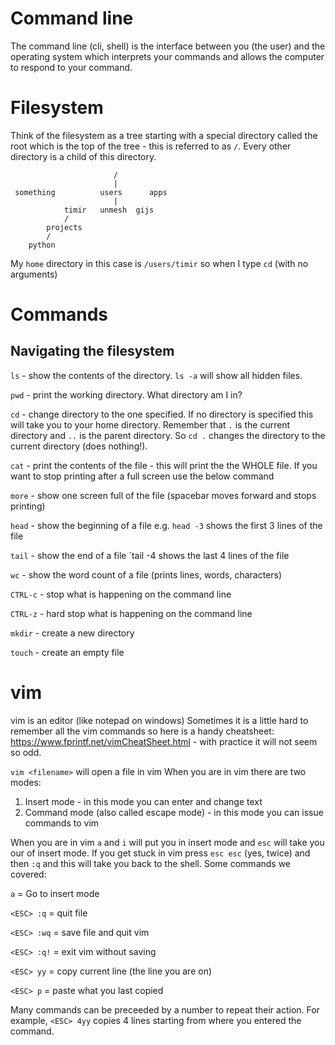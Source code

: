 
# Command line 

The command line (cli, shell) is the interface between you (the user) and the operating system which interprets your commands and allows the computer to respond to your command. 

# Filesystem 
Think of the filesystem as a tree starting with a special directory called the root which is the top of the tree - this is referred to as `/`. Every other directory is a child of this directory. 
```
                       /
                       |
 something          users      apps
                       | 
            timir   unmesh  gijs
            /
        projects
        /
    python
```
My `home` directory in this case is `/users/timir` so when I type `cd` (with no arguments)  

# Commands
## Navigating the filesystem 
`ls` - show the contents of the directory. `ls -a` will show all hidden files. 

`pwd` - print the working directory. What directory am I in? 

`cd` - change directory to the one specified. If no directory is specified this will take you to your home directory. Remember that `.` is the current directory and `..` is the parent directory. So `cd .` changes the directory to the current directory (does nothing!). 

`cat` - print the contents of the file - this will print the the WHOLE file. If you want to stop printing after a full screen use the below command 

`more` - show one screen full of the file (spacebar moves forward and <ESC> stops printing)

`head` - show the beginning of a file e.g. `head -3` shows the first 3 lines of the file

`tail` - show the end of a file `tail -4 shows the last 4 lines of the file

`wc` - show the word count of a file (prints lines, words, characters)

`CTRL-c` - stop what is happening on the command line 

`CTRL-z` - hard stop what is happening on the command line 

`mkdir` - create a new directory

`touch` - create an empty file

# vim
vim is an editor (like notepad on windows)
Sometimes it is a little hard to remember all the vim commands so here is a handy cheatsheet: https://www.fprintf.net/vimCheatSheet.html - with practice it will not seem so odd. 

`vim <filename>` will open a file in vim
When you are in vim there are two modes:
1. Insert mode - in this mode you can enter and change text
2. Command mode (also called escape mode) - in this mode you can issue commands to vim

When you are in vim `a` and `i` will put you in insert mode and `esc` will take you our of insert mode. If you get stuck in vim press `esc esc` (yes, twice) and then `:q` and this will take you back to the shell. Some commands we covered: 

`a` = Go to insert mode

`<ESC> :q` = quit file 

`<ESC> :wq` = save file and quit vim

`<ESC> :q!` = exit vim without saving

`<ESC> yy` = copy current line (the line you are on)

`<ESC> p` = paste what you last copied

Many commands can be preceeded by a number to repeat their action. For example, `<ESC> 4yy` copies 4 lines starting from where you entered the command. 
